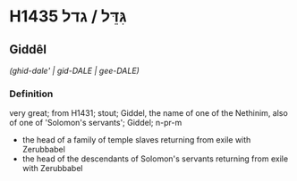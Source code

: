 # H1435 גִּדֵּל / גדל

## Giddêl

_(ghid-dale' | ɡid-DALE | ɡee-DALE)_

### Definition

very great; from H1431; stout; Giddel, the name of one of the Nethinim, also of one of 'Solomon's servants'; Giddel; n-pr-m

- the head of a family of temple slaves returning from exile with Zerubbabel
- the head of the descendants of Solomon's servants returning from exile with Zerubbabel
